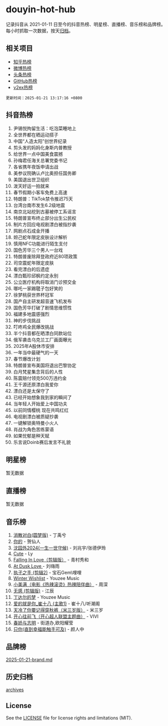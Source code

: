 # douyin-hot-hub

记录抖音从 2021-01-11 日至今的抖音热榜、明星榜、直播榜、音乐榜和品牌榜。每小时抓取一次数据，按天[归档](archives)。

## 相关项目

- [知乎热榜](https://github.com/lonnyzhang423/zhihu-hot-hub)
- [微博热榜](https://github.com/lonnyzhang423/weibo-hot-hub)
- [头条热榜](https://github.com/lonnyzhang423/toutiao-hot-hub)
- [GitHub热榜](https://github.com/lonnyzhang423/github-hot-hub)
- [v2ex热榜](https://github.com/lonnyzhang423/v2ex-hot-hub)


`更新时间：2025-01-21 13:17:16 +0800`

## 抖音热榜

1. 尹锡悦拘留生活：吃泡菜睡地上
1. 全世界都在晒运动搭子
1. 中国“人造太阳”创世界纪录
1. 剪头发的妈妈化身斯内普教授
1. 给世界一点中国美食震撼
1. 孙梅君任海关总署党委书记
1. 各省携年夜饭申请出战
1. 美参议院确认卢比奥担任国务卿
1. 美国退出世卫组织
1. 泼天好运一拍就来
1. 春节假期小客车免费上高速
1. 特朗普：TikTok禁令推迟75天
1. 台湾台南市发生6.2级地震
1. 南京北站挖到古墓被停工系谣言
1. 特朗普宣布终止部分出生公民权
1. 制片方回应电视剧漂白被指抄袭
1. 网剧点石成金开播
1. 妲己蛇年限定皮肤设计解析
1. 慎用NFC功能进行陌生支付
1. 国色芳华三个男人一台戏
1. 特朗普废除拜登政府近80项政策
1. 司空震蛇年限定皮肤
1. 看完漂白的后遗症
1. 漂白甄珍邱枫约定永别
1. 公立医疗机构将取消门诊预交金
1. 哪吒一家踢毽子包好笑的
1. 徐梦桃获世界杯冠军
1. 国产自主研发超音速飞机发布
1. 国色芳华打破了剧情思维惯性
1. 福建多地震感强烈
1. 神的步伐挑战
1. 叮咚鸡全民爆改挑战
1. 半个抖音都在晒漂白同款站位
1. 俄军袭击乌克兰工厂画面曝光
1. 2025年A股休市安排
1. 一年当中最硬气的一天
1. 春节爆改计划
1. 特朗普宣布美国将退出巴黎协定
1. 白月梵星集念背后的人性
1. 陈震赔付领克500万违约金
1. 王千源还原漂白我爱你
1. 漂白还是太保守了
1. 已经开始想象我到家的瞬间了
1. 当年轻人开始爱上中国功夫
1. 以前同情樱桃 现在共鸣红红
1. 电视剧漂白被质疑抄袭
1. 一键解锁奥特曼小火人
1. 肖战为角色苦练蒙语
1. 如果忧郁是种天赋
1. 乐言说Doinb赛后发言不礼貌

## 明星榜

暂无数据

## 直播榜

暂无数据

## 音乐榜

1. [消散对白(圆梦版)](https://sf5-hl-cdn-tos.douyinstatic.com/obj/tos-cn-ve-2774/og4jB5I5IizzoZVAAAzWgBMAsMDWoArfwBOiFs) - 丁禹兮
1. [你的](https://sf5-hl-cdn-tos.douyinstatic.com/obj/tos-cn-ve-2774/oYuIeKf42jB7sEV6B2upMdpYAgfrQWj0FeRegh) - 贺仙人
1. [沈园外2024(一生一世守候)](https://sf5-hl-cdn-tos.douyinstatic.com/obj/tos-cn-ve-2774/oAIYMHGCmKaYKFDd6FZBf9AfMfx1eErAAEJAFH) - 刘兆宇/张德伊玲
1. [Cute](https://sf5-hl-cdn-tos.douyinstatic.com/obj/tos-cn-ve-2774/o4IbIzHWKAAB4wsS5qMBRiiAlEBGTpQRNfFvuo) - Ly
1. [Falling In Love（剪辑版）](https://sf5-hl-cdn-tos.douyinstatic.com/obj/tos-cn-ve-2774/o8ajpA8zzgBPahbBIO8AcKGBLJezFCRd1wfP9f) - 青村秀和
1. [ At Dusk  Love ](https://sf5-hl-cdn-tos.douyinstatic.com/obj/tos-cn-ve-2774/o8CrpCf5CaYgI4ZrtQgMQAFEfuGqNnRSDQAPBc) - 刘嗨雨
1. [执子之手 (剪辑2)](https://sf5-hl-cdn-tos.douyinstatic.com/obj/tos-cn-ve-2774/oUoZLQjCc31XzqsBnBQUNgeKtYPBcgbFDwtfcu) - 宝石Gem\哩哩
1. [Winter Wishlist](https://sf5-hl-cdn-tos.douyinstatic.com/obj/tos-cn-ve-2774/oIIgUOeamCFCVAzxN6MFRLIBlLGpUqQxeeHrLE) - Youzee Music
1. [小美满（电影《热辣滚烫》热辣陪伴曲）](https://sf6-cdn-tos.douyinstatic.com/obj/tos-cn-ve-2774/o0GAn2lSgfZIDUgtevCGDQYnFg4CwnrBaxbTZL) - 周深
1. [无感 (剪辑版)](https://sf5-hl-cdn-tos.douyinstatic.com/obj/tos-cn-ve-2774/o0eIsUzJBDlQaQFC5OFlgbMEZC1TFYBftOBn6p) - 江辰
1. [丁达尔的梦](https://sf6-cdn-tos.douyinstatic.com/obj/tos-cn-ve-2774/oMU3WirUZBVQkAC9ccG5P2IQirziZM2RTInUY) - Youzee Music
1. [爱的就是你_崔十八 (主歌1)](https://sf5-hl-cdn-tos.douyinstatic.com/obj/tos-cn-ve-2774/oI5BO5DhFZ6UTcNCnZaOCBLtZ7WIMQGfgnXf5E) - 崔十八/听潮阁
1. [天冷了你要记得穿秋裤（米三岁版）](https://sf5-hl-cdn-tos.douyinstatic.com/obj/tos-cn-ve-2774/oQlIwVIDWiZ6BQilAorS7MA0AgCkQDvcZAdm1) - 米三岁
1. [开心往前飞（开心超人联盟主题曲）](https://sf3-cdn-tos.douyinstatic.com/obj/tos-cn-ve-2774/9d8fb7c82cf1421fb93a9fe925275e0a) - VIVI
1. [春娇与志明](https://sf5-hl-cdn-tos.douyinstatic.com/obj/tos-cn-ve-2774/e530d8fceb7044b39707d7f9ff54add1) - 街道办,欧阳耀莹
1. [只你(直到幸福能触手可及)](https://sf5-hl-cdn-tos.douyinstatic.com/obj/tos-cn-ve-2774/o0lBkRDzFTeaVSUz3ZZSCBVtZ5DIMQGfgmEAuE) - 颜人中

## 品牌榜

[2025-01-21-brand.md](archives/2025-01-21-brand.md)

## 历史归档

[archives](archives)

## License

See the [LICENSE](LICENSE) file for license rights and limitations (MIT).
